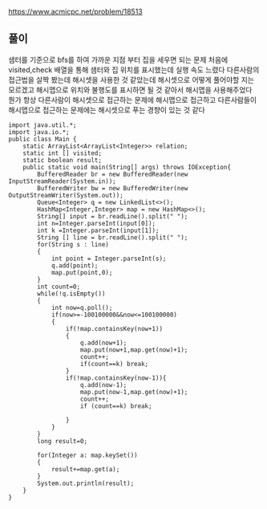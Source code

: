 https://www.acmicpc.net/problem/18513
## 풀이
샘터를 기준으로 bfs를 하여 가까운 지점 부터 집을 세우면 되는 문제 처음에 visited,check 배열을 통해 샘터와 집 위치를 표시했는데
실행 속도 느렸다 다른사람의 접근법을 살짝 봤는데 해시셋을 사용한 것 같았는데 해시셋으로 어떻게 풀어야할 지는 모르겠고 해시맵으로 위치와 불행도를 표시하면 될 것 같아서 해시맵을 사용해주었다<br>
뭔가 항상 다른사람이 해시셋으로 접근하는 문제에 해시맵으로 접근하고 다른사람들이 해시맵으로 접근하는 문제에는 해시셋으로 푸는 경향이 있는 것 같다
```
import java.util.*;
import java.io.*;
public class Main {
    static ArrayList<ArrayList<Integer>> relation;
    static int [] visited;
    static boolean result;
    public static void main(String[] args) throws IOException{
        BufferedReader br = new BufferedReader(new InputStreamReader(System.in));
        BufferedWriter bw = new BufferedWriter(new OutputStreamWriter(System.out));
        Queue<Integer> q = new LinkedList<>();
        HashMap<Integer,Integer> map = new HashMap<>();
        String[] input = br.readLine().split(" ");
        int n=Integer.parseInt(input[0]);
        int k =Integer.parseInt(input[1]);
        String [] line = br.readLine().split(" ");
        for(String s : line)
        {
            int point = Integer.parseInt(s);
            q.add(point);
            map.put(point,0);
        }
        int count=0;
        while(!q.isEmpty())
        {
            int now=q.poll();
            if(now>=-100100000&&now<=100100000)
            {
                if(!map.containsKey(now+1))
                {
                    q.add(now+1);
                    map.put(now+1,map.get(now)+1);
                    count++;
                    if(count==k) break;
                }
                if(!map.containsKey(now-1)){
                    q.add(now-1);
                    map.put(now-1,map.get(now)+1);
                    count++;
                    if (count==k) break;

                }
            }
        }
        long result=0;

        for(Integer a: map.keySet())
        {
            result+=map.get(a);
        }
        System.out.println(result);
    }
}
```
